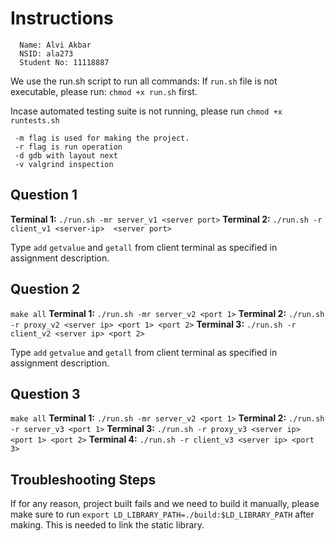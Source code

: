 # Instructions

```text
  Name: Alvi Akbar
  NSID: ala273
  Student No: 11118887
```

We use the run.sh script to run all commands:
If `run.sh` file is not executable, please run:
`chmod +x run.sh` first.

Incase automated testing suite is not running, please run `chmod +x runtests.sh`

```text
 -m flag is used for making the project.
 -r flag is run operation
 -d gdb with layout next
 -v valgrind inspection
```

## Question 1

  **Terminal 1:**
  `./run.sh -mr server_v1 <server port>`
  **Terminal 2:**
  `./run.sh -r client_v1 <server-ip>  <server port>`

  Type `add` `getvalue` and `getall` from client terminal as specified in assignment description.

## Question 2

`make all`
  **Terminal 1:**
  `./run.sh -mr server_v2 <port 1>`
  **Terminal 2:**
  `./run.sh -r proxy_v2 <server ip> <port 1> <port 2>`
  **Terminal 3:**
  `./run.sh -r client_v2 <server ip> <port 2>`

  Type `add` `getvalue` and `getall` from client terminal as specified in assignment description.

## Question 3

`make all`
  **Terminal 1:**
  `./run.sh -mr server_v2 <port 1>`
  **Terminal 2:**
  `./run.sh -r server_v3 <port 1>`
  **Terminal 3:**
  `./run.sh -r proxy_v3 <server ip> <port 1> <port 2>`
  **Terminal 4:**
  `./run.sh -r client_v3 <server ip> <port 3>`

## Troubleshooting Steps

If for any reason, project built fails and we need to build it manually, please make sure to run `export LD_LIBRARY_PATH=./build:$LD_LIBRARY_PATH`
after making. This is needed to link the static library.